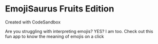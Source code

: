 # EmojiSaurus Fruits Edition
Created with CodeSandbox

Are you struggling with interpreting emojis? YES?
I am too. Check out this fun app to know the meaning of emojis on a click
